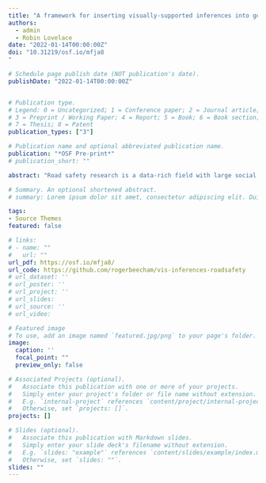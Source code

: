 ```yaml
---
title: "A framework for inserting visually-supported inferences into geographical analysis workflow: application to road crash analysis"
authors:
  - admin
  - Robin Lovelace
date: "2022-01-14T00:00:00Z"
doi: "10.31219/osf.io/mfja8
"

# Schedule page publish date (NOT publication's date).
publishDate: "2022-01-14T00:00:00Z"


# Publication type.
# Legend: 0 = Uncategorized; 1 = Conference paper; 2 = Journal article;
# 3 = Preprint / Working Paper; 4 = Report; 5 = Book; 6 = Book section;
# 7 = Thesis; 8 = Patent
publication_types: ["3"]

# Publication name and optional abbreviated publication name.
publication: "*OSF Pre-print*"
# publication_short: ""

abstract: "Road safety research is a data-rich field with large social impacts. Like in medical research, the ambition is to build knowledge around risk factors that can save lives. Unlike medical research, road safety research generates empirical findings from messy observational datasets. Records of road crashes contain numerous intersecting categorical variables, dominating patterns that are complicated by confounding and, when conditioning on data to make inferences net of this, observed effects that are subject to uncertainty due to diminishing sample sizes. We demonstrate how visual data analysis approaches can inject rigour into exploratory analysis of such datasets. A framework is presented whereby graphics are used to expose, model and evaluate spatial patterns in observational data, as well as protect against false discovery. The framework is supported through an applied data analysis of national crash patterns recorded in STATS19, the main source of road crash information in Great Britain. Our framework moves beyond typical depictions of exploratory data analysis and helps navigate complex data analysis decision spaces characteristic of modern geographical analysis settings, generating data-driven outputs that support policy interventions and public debate."

# Summary. An optional shortened abstract.
# summary: Lorem ipsum dolor sit amet, consectetur adipiscing elit. Duis posuere tellus ac convallis placerat. Proin tincidunt magna sed ex sollicitudin condimentum.

tags:
- Source Themes
featured: false

# links:
# - name: ""
#   url: ""
url_pdf: https://osf.io/mfja8/
url_code: https://github.com/rogerbeecham/vis-inferences-roadsafety
# url_dataset: ''
# url_poster: ''
# url_project: ''
# url_slides:
# url_source: ''
# url_video:

# Featured image
# To use, add an image named `featured.jpg/png` to your page's folder.
image:
  caption: ''
  focal_point: ""
  preview_only: false

# Associated Projects (optional).
#   Associate this publication with one or more of your projects.
#   Simply enter your project's folder or file name without extension.
#   E.g. `internal-project` references `content/project/internal-project/index.md`.
#   Otherwise, set `projects: []`.
projects: []

# Slides (optional).
#   Associate this publication with Markdown slides.
#   Simply enter your slide deck's filename without extension.
#   E.g. `slides: "example"` references `content/slides/example/index.md`.
#   Otherwise, set `slides: ""`.
slides: ""
---
```

